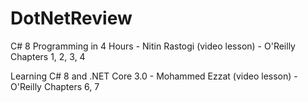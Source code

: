 # DotNetReview

C# 8 Programming in 4 Hours - Nitin Rastogi (video lesson) - O'Reilly
Chapters 1, 2, 3, 4

Learning C# 8 and .NET Core 3.0 - Mohammed Ezzat (video lesson) - O'Reilly
Chapters 6, 7